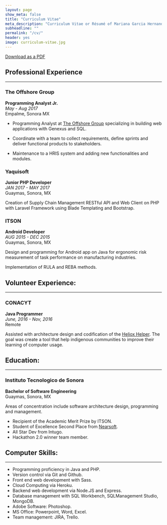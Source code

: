 ```yaml
---
layout: page
show_meta: false
title: "Curriculum Vitae"
meta_description: "Curriculum Vitae or Résumé of Mariana Garcia Hernandez"
subheadline: ""
permalink: "/cv/"
header: yes
image: curriculum-vitae.jpg
---
```

[Download as a PDF](https://marianagh.github.io/assets/img/marianaghcv.pdf)

## Professional Experience
-----

### The Offshore Group
**Programming Analyst Jr.**  
*May - Aug 2017*  
Empalme, Sonora MX  

- Programming Analyst at [The Offshore Group](https://offshoregroup.com/) specializing in building web applications with Genexus and SQL. 

- Coordinate with a team to collect requirements, define sprints and deliver functional products to stakeholders.

- Maintenance to a HRIS system and adding new functionalities and modules.

### Yaquisoft
**Junior PHP Developer**  
*JAN 2017 - MAY 2017*  
Guaymas, Sonora, MX

Creation of Supply Chain Management RESTful API and Web Client on PHP with Laravel Framework using Blade Templating and Bootstrap.

### ITSON
**Android Developer**  
*AUG 2015 - DEC 2015*  
Guaymas, Sonora, MX

Design and programming for Android app on Java for ergonomic risk measurement of task performance on  manufacturing industries.

Implementation of RULA and REBA methods.

## Volunteer Experience:
-----

### CONACYT
**Java Programmer**  
*June, 2016 - Nov, 2016*  
Remote

Assisted with architecture design and codification of the [Heliox Helper](http://proyectoheliox.org/blog/heliox-acceso-2-0/). The goal was create a tool that help indigenous communities to improve their learning of computer usage.


## Education:
-----

### Instituto Tecnologico de Sonora
**Bachelor of Software Engineering**  
Guaymas, Sonora, MX

Areas of concentration include software architecture design, programming and management.

- Recipient of the Academic Merit Prize by ITSON.
- Student of Excellence Second Place from [Nearsoft](https://nearsoft.com/).
- All Star Dev from Intugo.
- Hackathon 2.0 winner team member.

## Computer Skills:
-----

- Programming proficiency in Java and PHP.
- Version control via Git and Github.
- Front end web development with Sass. 
- Cloud Computing via Heroku.
- Backend web development via Node.JS and Express.
- Database management with SQL Workbench, SQLManagement Studio, MongoDB. 
- Adobe Software: Photoshop.
- MS Office: Powerpoint, Word, Excel.
- Team management: JIRA, Trello.
